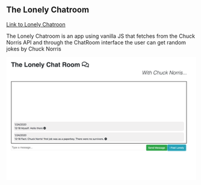 ## The Lonely Chatroom

[Link to Lonely Chatroon](https://piscespieces.github.io/lonely_chatroom/)

The Lonely Chatroom is an app using vanilla JS that fetches from the Chuck Norris API and through the ChatRoom interface the user can get random jokes by Chuck Norris

![image](chucknorris_showcase.png "Chuck Norris Chatroom")
